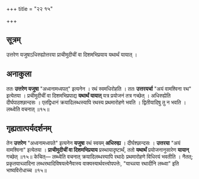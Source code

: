 +++
title = "२२ १५"

+++
## सूत्रम्
उत्तरेण यजुषाऽधिरुह्योत्तरया प्राचीमुदीचीं वा दिशमभिप्रयाय यथार्थं यायात् ।

## अनाकुला
ततः **उत्तरेण यजुषा** "अध्वनामध्वपत्" इत्यनेन ।
रथं स्वमधिरोहति ।
ततः **उत्तरयर्चा** "अयं वामश्विना रथ" इत्येतया ।
प्रचीमुदीचीं वा दिशमभिप्रपाद्य **यथार्थं यायात्** यत्र प्रयोजनं तत्र गच्छेत् ।
अधिरुह्येति दीर्घपाठश्छान्दसः ।
एतद्विधानं क्रयादिलब्धस्यापि रथस्य प्रथमारोहणे भवति ।
द्वितीयादिषु तु न भवति ।
लब्ध्वेति वचनात् ॥१५॥

## गृह्यतात्पर्यदर्शनम्
तेन **उत्तरेण** "अध्वनामध्वपते" इत्यनेन **यजुषा** रथं स्वयम् **अधिरुह्य** ।
दीर्घश्छान्दसः ।
**उत्तरया** "अयं वामश्विना" इत्येतया ।
**प्राचीमुदीचीं वा दिशमभिप्रयाय** प्रस्थायादृष्टार्थं, ततो **यथार्थं** प्रयोजनानुसारेण **यायान्** गच्छेत् ॥१५॥
केचित्— लब्ध्वेति वचनात् क्रयादिलब्धस्यापि रथादेः प्रथमारोहणे विधिरयं भवतीति ।
नैतत्; प्रकृतयाच्ञादिना लब्धरथादिविषयत्वेनैवास्य वाक्यस्यार्थवत्त्वोपपत्तेः, "याच्ञया रथादीनि लब्ध्वा" इति भाष्यविरोधाच्च ॥१५॥
